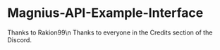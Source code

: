 # Magnius-API-Example-Interface

Thanks to Rakion99\n
Thanks to everyone in the Credits section of the Discord.

